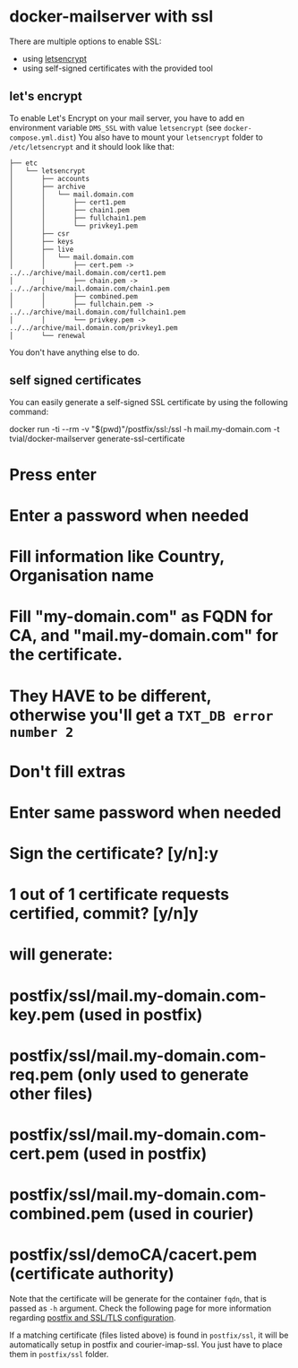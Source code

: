 # docker-mailserver with ssl

There are multiple options to enable SSL:

* using [letsencrypt](https://letsencrypt.org/)
* using self-signed certificates with the provided tool

## let's encrypt

To enable Let's Encrypt on your mail server, you have to add en environment variable `DMS_SSL` with value `letsencrypt` (see `docker-compose.yml.dist`)
You also have to mount your `letsencrypt` folder to `/etc/letsencrypt` and it should look like that:

    ├── etc
    │   └── letsencrypt
    │       ├── accounts
    │       ├── archive
    │       │   └── mail.domain.com
    │       │       ├── cert1.pem
    │       │       ├── chain1.pem
    │       │       ├── fullchain1.pem
    │       │       └── privkey1.pem
    │       ├── csr
    │       ├── keys
    │       ├── live
    │       │   └── mail.domain.com
    │       │       ├── cert.pem -> ../../archive/mail.domain.com/cert1.pem
    │       │       ├── chain.pem -> ../../archive/mail.domain.com/chain1.pem
    │       │       ├── combined.pem
    │       │       ├── fullchain.pem -> ../../archive/mail.domain.com/fullchain1.pem
    │       │       └── privkey.pem -> ../../archive/mail.domain.com/privkey1.pem
    │       └── renewal

You don't have anything else to do.

## self signed certificates

You can easily generate a self-signed SSL certificate by using the following command:

  docker run -ti --rm -v "$(pwd)"/postfix/ssl:/ssl -h mail.my-domain.com -t tvial/docker-mailserver generate-ssl-certificate

  # Press enter
  # Enter a password when needed
  # Fill information like Country, Organisation name
  # Fill "my-domain.com" as FQDN for CA, and "mail.my-domain.com" for the certificate.
  # They HAVE to be different, otherwise you'll get a `TXT_DB error number 2`
  # Don't fill extras
  # Enter same password when needed
  # Sign the certificate? [y/n]:y
  # 1 out of 1 certificate requests certified, commit? [y/n]y

  # will generate:
  # postfix/ssl/mail.my-domain.com-key.pem (used in postfix)
  # postfix/ssl/mail.my-domain.com-req.pem (only used to generate other files)
  # postfix/ssl/mail.my-domain.com-cert.pem (used in postfix)
  # postfix/ssl/mail.my-domain.com-combined.pem (used in courier)
  # postfix/ssl/demoCA/cacert.pem (certificate authority)

Note that the certificate will be generate for the container `fqdn`, that is passed as `-h` argument.
Check the following page for more information regarding [postfix and SSL/TLS configuration](http://www.mad-hacking.net/documentation/linux/applications/mail/using-ssl-tls-postfix-courier.xml).

If a matching certificate (files listed above) is found in `postfix/ssl`, it will be automatically setup in postfix and courier-imap-ssl. You just have to place them in `postfix/ssl` folder.

